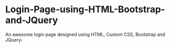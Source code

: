 # Login-Page-using-HTML-Bootstrap-and-JQuery
An awesome login page designed using HTML, Custom CSS, Bootstrap and JQuery- 
